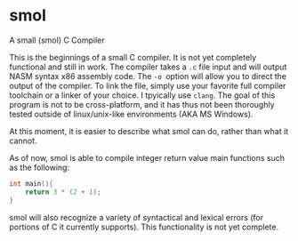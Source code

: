 # smol
A small (smol) C Compiler

This is the beginnings of a small C compiler. It is not yet completely functional and still in work. The compiler takes a `.c` file input and will output NASM syntax x86 assembly code. The `-o `option will allow you to direct the output of the compiler. To link the file, simply use your favorite full compiler toolchain or a linker of your choice. I tpyically use `clang`. The goal of this program is not to be cross-platform, and it has thus not been thoroughly tested outside of linux/unix-like environments (AKA MS Windows).

At this moment, it is easier to describe what smol can do, rather than what it cannot.

As of now, smol is able to compile integer return value main functions such as the following:

```c
int main(){
    return 3 * (2 + 1);
}
```

smol will also recognize a variety of syntactical and lexical errors (for portions of C it currently supports). This functionality is not yet complete.
